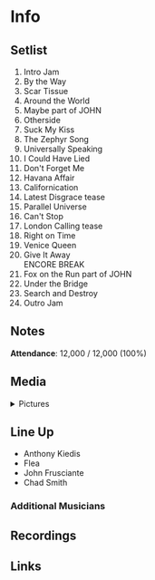 # Info

## Setlist

1. Intro Jam
2. By the Way
3. Scar Tissue
4. Around the World
5. Maybe part of JOHN
6. Otherside
7. Suck My Kiss
8. The Zephyr Song
9. Universally Speaking
10. I Could Have Lied
11. Don't Forget Me
12. Havana Affair
13. Californication
14. Latest Disgrace tease
15. Parallel Universe
16. Can't Stop
17. London Calling tease
18. Right on Time
19. Venice Queen
20. Give It Away
<br>ENCORE BREAK
21. Fox on the Run part of JOHN
22. Under the Bridge
23. Search and Destroy
24. Outro Jam

## Notes

**Attendance**: 12,000 / 12,000 (100%)

## Media 

<details>
  <summary>Pictures</summary>
  <!--<img alt="Setlist" title="Setlist" src="_.jpg" height="200" />
  <img alt="Ticket" title="Ticket" src="_.jpg" height="200" />
  <img alt="Flyer" title="Flyer" src="_.jpg" height="200" />
  <img alt="Clipping" title="Clipping" src="_.jpg" height="200" />-->
</details>

## Line Up

* Anthony Kiedis
* Flea
* John Frusciante
* Chad Smith

### Additional Musicians

## Recordings

## Links